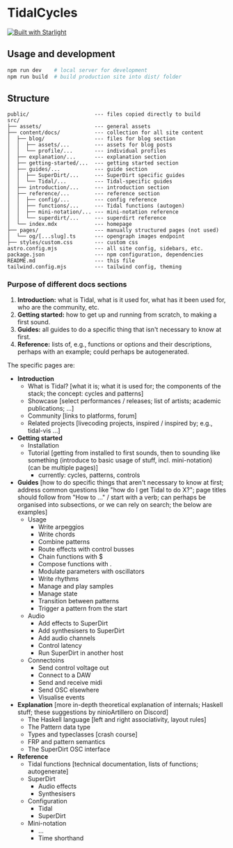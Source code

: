 # TidalCycles

[![Built with Starlight](https://astro.badg.es/v2/built-with-starlight/tiny.svg)](https://starlight.astro.build)

## Usage and development

```bash
npm run dev    # local server for development
npm run build  # build production site into dist/ folder
```

## Structure

```
public/                     --- files copied directly to build
src/
├── assets/                 --- general assets
├── content/docs/           --- collection for all site content
│  ├── blog/                --- files for blog section
│  │  ├── assets/...        --- assets for blog posts
│  │  └── profile/...       --- individual profiles
│  ├── explanation/...      --- explanation section
│  ├── getting-started/...  --- getting started section
│  ├── guides/...           --- guide section
│  │  ├── SuperDirt/...     --- SuperDirt specific guides
│  │  └── Tidal/...         --- Tidal-specific guides
│  ├── introduction/...     --- introduction section
│  ├── reference/...        --- reference section
│  │  ├── config/...        --- config reference
│  │  ├── functions/...     --- Tidal functions (autogen)
│  │  ├── mini-notation/... --- mini-notation reference
│  │  └── superdirt/...     --- superdirt reference
│  └── index.mdx            --- homepage
├── pages/                  --- manually structured pages (not used)
│  └── og/[...slug].ts      --- opengraph images endpoint
├── styles/custom.css       --- custom css
astro.config.mjs            --- all site config, sidebars, etc.
package.json                --- npm configuration, dependencies
README.md                   --- this file
tailwind.config.mjs         --- tailwind config, theming
```

### Purpose of different docs sections

1. **Introduction:** what is Tidal, what is it used for, what has it been used for, who are the community, etc.
2. **Getting started:** how to get up and running from scratch, to making a first sound.
3. **Guides:** all guides to do a specific thing that isn't necessary to know at first.
4. **Reference:** lists of, e.g., functions or options and their descriptions, perhaps with an example; could perhaps be autogenerated.

The specific pages are:

- **Introduction**
  - What is Tidal? [what it is; what it is used for; the components of the stack; the concept: cycles and patterns]
  - Showcase [select performances / releases; list of artists; academic publications; ...]
  - Community [links to platforms, forum]
  - Related projects [livecoding projects, inspired / inspired by; e.g., tidal-vis ...]
- **Getting started**
  - Installation
  - Tutorial [getting from installed to first sounds, then to sounding like something (introduce to basic usage of stuff, incl. mini-notation) (can be multiple pages)]
    - currently: cycles, patterns, controls
- **Guides** [how to do specific things that aren't necessary to know at first; address common questions like "how do I get Tidal to do X?"; page titles should follow from "How to ..." / start with a verb; can perhaps be organised into subsections, or we can rely on search; the below are examples]
  - Usage
    - Write arpeggios
    - Write chords
    - Combine patterns
    - Route effects with control busses
    - Chain functions with $
    - Compose functions with .
    - Modulate parameters with oscillators
    - Write rhythms
    - Manage and play samples
    - Manage state
    - Transition between patterns
    - Trigger a pattern from the start
  - Audio
    - Add effects to SuperDirt
    - Add synthesisers to SuperDirt
    - Add audio channels
    - Control latency
    - Run SuperDirt in another host
  - Connectoins
    - Send control voltage out
    - Connect to a DAW
    - Send and receive midi
    - Send OSC elsewhere
    - Visualise events
- **Explanation** [more in-depth theoretical explanation of internals; Haskell stuff; these suggestions by ninioArtillero on Discord]
  - The Haskell language [left and right associativity, layout rules]
  - The Pattern data type
  - Types and typeclasses [crash course]
  - FRP and pattern semantics
  - The SuperDirt OSC interface
- **Reference**
  - Tidal functions [technical documentation, lists of functions; autogenerate]
  - SuperDirt
    - Audio effects
    - Synthesisers
  - Configuration
    - Tidal
    - SuperDirt
  - Mini-notation
    - ...
    - Time shorthand
